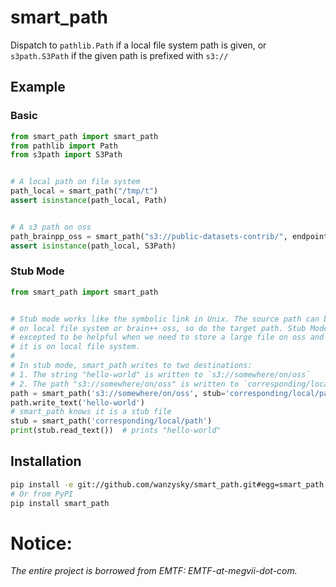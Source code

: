 # smart_path

Dispatch to `pathlib.Path` if a local file system path is given,
or `s3path.S3Path` if the given path is prefixed with
`s3://`

## Example

### Basic

```python
from smart_path import smart_path
from pathlib import Path
from s3path import S3Path


# A local path on file system
path_local = smart_path("/tmp/t")
assert isinstance(path_local, Path)


# A s3 path on oss
path_brainpp_oss = smart_path("s3://public-datasets-contrib/", endpoint_url='s3.amazonaws.com')
assert isinstance(path_local, S3Path)
```

### Stub Mode

```python
from smart_path import smart_path


# Stub mode works like the symbolic link in Unix. The source path can be either
# on local file system or brain++ oss, so do the target path. Stub Mode is
# excepted to be helpful when we need to store a large file on oss and pretend 
# it is on local file system.
#
# In stub mode, smart_path writes to two destinations:
# 1. The string "hello-world" is written to `s3://somewhere/on/oss`
# 2. The path "s3://somewhere/on/oss" is written to `corresponding/local/path`
path = smart_path('s3://somewhere/on/oss', stub='corresponding/local/path')
path.write_text('hello-world')
# smart_path knows it is a stub file
stub = smart_path('corresponding/local/path')
print(stub.read_text())  # prints "hello-world"

```

## Installation

```bash
pip install -e git://github.com/wanzysky/smart_path.git#egg=smart_path
# Or from PyPI
pip install smart_path
```

# Notice:

*The entire project is borrowed from EMTF: EMTF-at-megvii-dot-com.*
